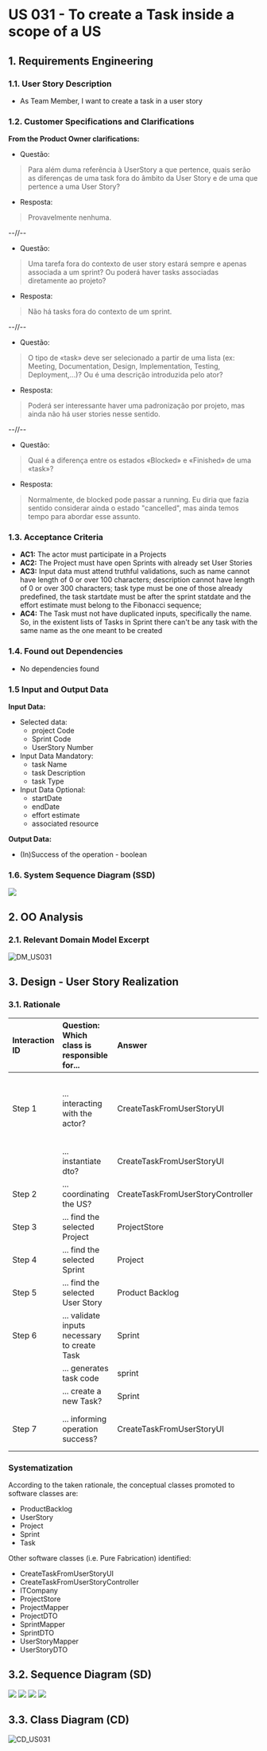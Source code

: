 # US 031 - To create a Task inside a scope of a US

## 1. Requirements Engineering


### 1.1. User Story Description


- As Team Member, I want to create a task in a user story



### 1.2. Customer Specifications and Clarifications


**From the Product Owner clarifications:**
* Questão:
>Para além duma referência à UserStory a que pertence, quais serão as diferenças de uma task fora do âmbito da User Story e de uma que pertence a uma User Story?

* Resposta:
>Provavelmente nenhuma.

--//--

* Questão:
>Uma tarefa fora do contexto de user story estará sempre e apenas associada a um sprint? Ou poderá haver tasks associadas diretamente ao projeto?

* Resposta:
>Não há tasks fora do contexto de um sprint.

--//--

* Questão:
>O tipo de «task» deve ser selecionado a partir de uma lista (ex: Meeting, Documentation, Design, Implementation, Testing, Deployment,...)? Ou é uma descrição introduzida pelo ator?

* Resposta:
>Poderá ser interessante haver uma padronização por projeto, mas ainda não há user stories nesse sentido.

--//--

* Questão:
>Qual é a diferença entre os estados «Blocked» e «Finished» de uma «task»?

* Resposta:
>Normalmente, de blocked pode passar a running.
Eu diria que fazia sentido considerar ainda o estado "cancelled", mas ainda temos tempo para abordar esse assunto.



### 1.3. Acceptance Criteria


* **AC1:** The actor must participate in a Projects 
* **AC2:** The Project must have open Sprints with already set User Stories
* **AC3:** Input data must attend truthful validations, such as name cannot have length of 0 or over 100 characters;
description cannot have length of 0 or over 300 characters; task type must be one of those already predefined, the task 
startdate must be after the sprint statdate and the effort estimate must belong to the Fibonacci sequence; 
* **AC4:** The Task must not have duplicated inputs, specifically the name. So, in the existent lists of Tasks in Sprint 
there can't be any task with the same name as the one meant to be created


### 1.4. Found out Dependencies


* No dependencies found


### 1.5 Input and Output Data


**Input Data:**

* Selected data:
  * project Code
  * Sprint Code
  * UserStory Number
* Input Data Mandatory:
    * task Name
    * task Description
    * task Type
* Input Data Optional:
  * startDate
  * endDate
  * effort estimate
  * associated resource


**Output Data:**

* (In)Success of the operation - boolean

### 1.6. System Sequence Diagram (SSD)

![](SSD_US031.png)

## 2. OO Analysis

### 2.1. Relevant Domain Model Excerpt
![DM_US031](dm_us31.png)

## 3. Design - User Story Realization

### 3.1. Rationale



| Interaction ID | Question: Which class is responsible for... | Answer  | Justification (with patterns)  |
|:-------------  |:--------------------- |:------------|:---------------------------- |
|  Step 1  		 |	... interacting with the actor? | CreateTaskFromUserStoryUI   |  This class represents an Interface that interacts directly with actor           |
|       		 |	... instantiate dto? | CreateTaskFromUserStoryUI   |  Knows the input data.          |
|  Step 2	 	 |	... coordinating the US? | CreateTaskFromUserStoryController | Controller                             |
|  Step 3   	 |	... find the selected Project | ProjectStore   |  Knows all projects          |
|  Step 4        |	... find the selected Sprint | Project   |  Knows all Sprints          |
|  Step 5  		 |	... find the selected User Story | Product Backlog   |  Knows all UserStories          |
|  Step 6     	 |	... validate inputs necessary to create Task | Sprint   |  Knows all other tasks (prevents task repetition)          |
|       		 |	... generates task code | sprint |  Knows all Tasks          |
| 			  	 |	... create a new Task?			 | Sprint   | IE: knows all Accounts|
| Step 7  		 |	... informing operation success?| CreateTaskFromUserStoryUI   | is responsible for user interactions.  | 

### Systematization ##

According to the taken rationale, the conceptual classes promoted to software classes are:

* ProductBacklog
* UserStory
* Project
* Sprint
* Task

Other software classes (i.e. Pure Fabrication) identified:

* CreateTaskFromUserStoryUI
* CreateTaskFromUserStoryController
* ITCompany
* ProjectStore
* ProjectMapper
* ProjectDTO
* SprintMapper
* SprintDTO
* UserStoryMapper
* UserStoryDTO




## 3.2. Sequence Diagram (SD)
![](US031projects_SD_20220202.png)
![](US031sprints_SD_20220202.png)
![](US031userStories_SD__20220202.png)
![](US031_SD__20220203.png)

## 3.3. Class Diagram (CD)

![CD_US031](US031_CD_20220128.png)


